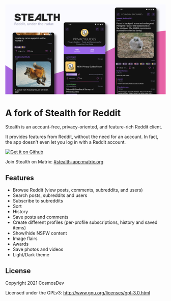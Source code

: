 <img src="stealth.png">

# A fork of Stealth for Reddit

Stealth is an account-free, privacy-oriented, and feature-rich Reddit client. 

It provides features from Reddit, without the need for an account. In fact, the app doesn't even let you log in with a Reddit account.

[<img src="https://github.com/machiav3lli/oandbackupx/blob/034b226cea5c1b30eb4f6a6f313e4dadcbb0ece4/badge_github.png"
     alt="Get it on Github"
     height="80">](https://github.com/cascaderainfall/stealth/releases)

Join Stealth on Matrix: [#stealth-app:matrix.org](https://matrix.to/#/#stealth-app:matrix.org)

## Features

- Browse Reddit (view posts, comments, subreddits, and users)
- Search posts, subreddits and users
- Subscribe to subreddits
- Sort
- History
- Save posts and comments
- Create different profiles (per-profile subscriptions, history and saved items)
- Show/hide NSFW content
- Image flairs
- Awards
- Save photos and videos
- Light/Dark theme

## License

Copyright 2021 CosmosDev

Licensed under the GPLv3: http://www.gnu.org/licenses/gpl-3.0.html

